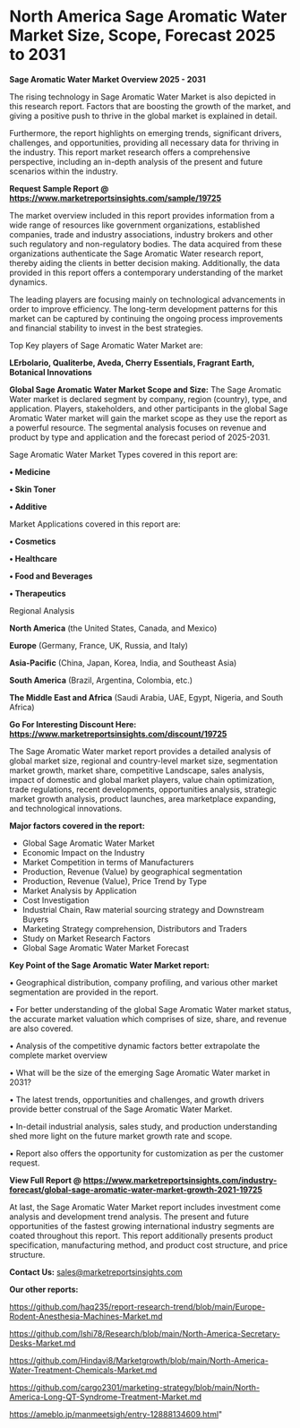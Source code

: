# North America Sage Aromatic Water Market Size, Scope, Forecast 2025 to 2031

<Strong> Sage Aromatic Water Market Overview 2025 - 2031</strong>

The rising technology in Sage Aromatic Water Market is also depicted in this research report. Factors that are boosting the growth of the market, and giving a positive push to thrive in the global market is explained in detail.

Furthermore, the report highlights on emerging trends, significant drivers, challenges, and opportunities, providing all necessary data for thriving in the industry. This report market research offers a comprehensive perspective, including an in-depth analysis of the present and future scenarios within the industry.

<strong>Request Sample Report @ <a href=https://www.marketreportsinsights.com/sample/19725>https://www.marketreportsinsights.com/sample/19725</a></strong>

The market overview included in this report provides information from a wide range of resources like government organizations, established companies, trade and industry associations, industry brokers and other such regulatory and non-regulatory bodies. The data acquired from these organizations authenticate the Sage Aromatic Water research report, thereby aiding the clients in better decision making. Additionally, the data provided in this report offers a contemporary understanding of the market dynamics.

The leading players are focusing mainly on technological advancements in order to improve efficiency. The long-term development patterns for this market can be captured by continuing the ongoing process improvements and financial stability to invest in the best strategies.

Top Key players of Sage Aromatic Water Market are:

<strong>LErbolario, Qualiterbe, Aveda, Cherry Essentials, Fragrant Earth, Botanical Innovations</strong>

<strong><b>Global Sage Aromatic Water Market Scope and Size:</b></strong>
The Sage Aromatic Water market is declared segment by company, region (country), type, and application. Players, stakeholders, and other participants in the global Sage Aromatic Water market will gain the market scope as they use the report as a powerful resource. The segmental analysis focuses on revenue and product by type and application and the forecast period of 2025-2031.

Sage Aromatic Water Market Types covered in this report are:

<strong>• Medicine

• Skin Toner

• Additive</strong>

Market Applications covered in this report are:

<strong>• Cosmetics

• Healthcare

• Food and Beverages

• Therapeutics</strong> 

Regional Analysis

<strong>North America</strong> (the United States, Canada, and Mexico)

<strong>Europe</strong> (Germany, France, UK, Russia, and Italy)

<strong>Asia-Pacific</strong> (China, Japan, Korea, India, and Southeast Asia)

<strong>South America</strong> (Brazil, Argentina, Colombia, etc.)

<strong>The Middle East and Africa</strong> (Saudi Arabia, UAE, Egypt, Nigeria, and South Africa)

<strong>Go For Interesting Discount Here: <a href=https://www.marketreportsinsights.com/discount/19725>https://www.marketreportsinsights.com/discount/19725</a></strong>

The Sage Aromatic Water market report provides a detailed analysis of global market size, regional and country-level market size, segmentation market growth, market share, competitive Landscape, sales analysis, impact of domestic and global market players, value chain optimization, trade regulations, recent developments, opportunities analysis, strategic market growth analysis, product launches, area marketplace expanding, and technological innovations.

<strong><b>Major factors covered in the report:</b></strong>
<ul>
  <li>Global Sage Aromatic Water Market </li>
  <li>Economic Impact on the Industry</li>
  <li>Market Competition in terms of Manufacturers</li>
  <li>Production, Revenue (Value) by geographical segmentation</li>
  <li>Production, Revenue (Value), Price Trend by Type</li>
  <li>Market Analysis by Application</li>
  <li>Cost Investigation</li>
  <li>Industrial Chain, Raw material sourcing strategy and Downstream Buyers</li>
  <li>Marketing Strategy comprehension, Distributors and Traders</li>
  <li>Study on Market Research Factors</li>
  <li>Global Sage Aromatic Water Market Forecast</li>
</ul>

<strong><b>Key Point of the Sage Aromatic Water Market report:</b></strong>

• Geographical distribution, company profiling, and various other market segmentation are provided in the report.

• For better understanding of the global Sage Aromatic Water market status, the accurate market valuation which comprises of size, share, and revenue are also covered.

• Analysis of the competitive dynamic factors better extrapolate the complete market overview

• What will be the size of the emerging Sage Aromatic Water market in 2031?

• The latest trends, opportunities and challenges, and growth drivers provide better construal of the Sage Aromatic Water Market.

• In-detail industrial analysis, sales study, and production understanding shed more light on the future market growth rate and scope.

• Report also offers the opportunity for customization as per the customer request.

<strong><b>View Full Report @ <a href=https://www.marketreportsinsights.com/industry-forecast/global-sage-aromatic-water-market-growth-2021-19725>https://www.marketreportsinsights.com/industry-forecast/global-sage-aromatic-water-market-growth-2021-19725</a></b></strong>


At last, the Sage Aromatic Water Market report includes investment come analysis and development trend analysis. The present and future opportunities of the fastest growing international industry segments are coated throughout this report. This report additionally presents product specification, manufacturing method, and product cost structure, and price structure.

<strong>Contact Us:</strong>
sales@marketreportsinsights.com

<strong>Our other reports:</strong>

<a href=https://github.com/haq235/report-research-trend/blob/main/Europe-Rodent-Anesthesia-Machines-Market.md>https://github.com/haq235/report-research-trend/blob/main/Europe-Rodent-Anesthesia-Machines-Market.md</a>

<a href=https://github.com/Ishi78/Research/blob/main/North-America-Secretary-Desks-Market.md>https://github.com/Ishi78/Research/blob/main/North-America-Secretary-Desks-Market.md</a>

<a href=https://github.com/Hindavi8/Marketgrowth/blob/main/North-America-Water-Treatment-Chemicals-Market.md>https://github.com/Hindavi8/Marketgrowth/blob/main/North-America-Water-Treatment-Chemicals-Market.md</a>

<a href=https://github.com/cargo2301/marketing-strategy/blob/main/North-America-Long-QT-Syndrome-Treatment-Market.md>https://github.com/cargo2301/marketing-strategy/blob/main/North-America-Long-QT-Syndrome-Treatment-Market.md</a>

<a href=https://ameblo.jp/manmeetsigh/entry-12888134609.html>https://ameblo.jp/manmeetsigh/entry-12888134609.html</a>"
